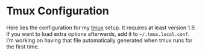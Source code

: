 # Tmux Configuration

Here lies the configuration for my [tmux][] setup. It requires at least version
1.9. If you want to load extra options afterwards, add it to
`~/.tmux.local.conf`. I’m working on having that file automatically generated
when tmux runs for the first time.

[tmux]: http://tmux.sourceforge.net
